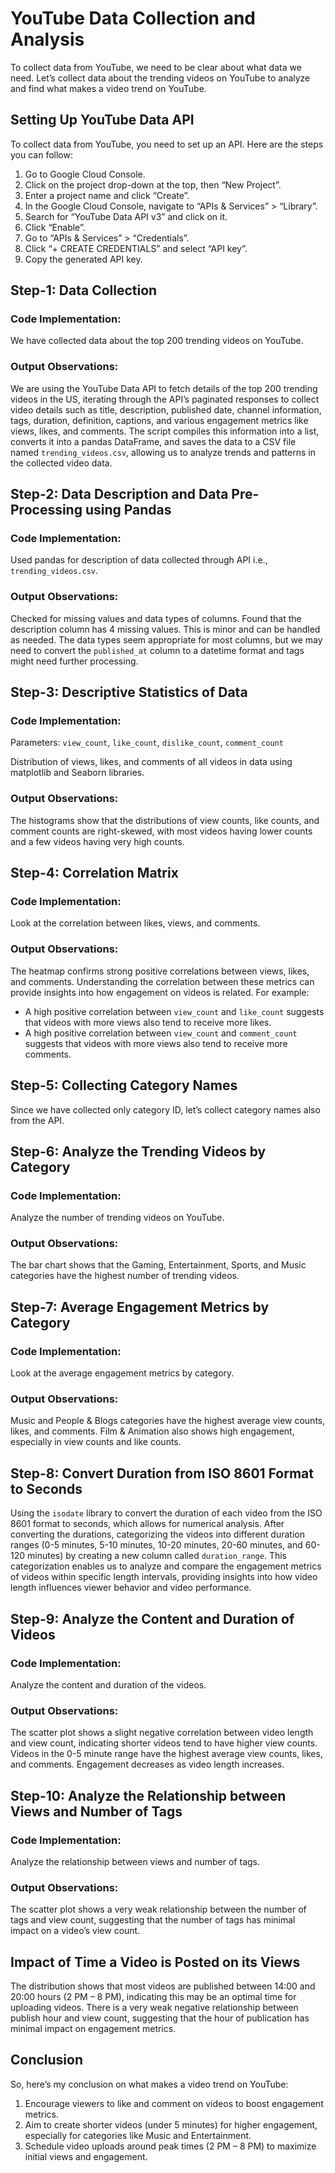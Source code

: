 # YouTube Data Collection and Analysis

To collect data from YouTube, we need to be clear about what data we need. Let’s collect data about the trending videos on YouTube to analyze and find what makes a video trend on YouTube.

## Setting Up YouTube Data API

To collect data from YouTube, you need to set up an API. Here are the steps you can follow:

1. Go to Google Cloud Console.
2. Click on the project drop-down at the top, then “New Project”.
3. Enter a project name and click “Create”.
4. In the Google Cloud Console, navigate to “APIs & Services” > “Library”.
5. Search for “YouTube Data API v3” and click on it.
6. Click “Enable”.
7. Go to “APIs & Services” > “Credentials”.
8. Click “+ CREATE CREDENTIALS” and select “API key”.
9. Copy the generated API key.

## Step-1: Data Collection

### Code Implementation:

We have collected data about the top 200 trending videos on YouTube.

### Output Observations:

We are using the YouTube Data API to fetch details of the top 200 trending videos in the US, iterating through the API’s paginated responses to collect video details such as title, description, published date, channel information, tags, duration, definition, captions, and various engagement metrics like views, likes, and comments. The script compiles this information into a list, converts it into a pandas DataFrame, and saves the data to a CSV file named `trending_videos.csv`, allowing us to analyze trends and patterns in the collected video data.

## Step-2: Data Description and Data Pre-Processing using Pandas

### Code Implementation:

Used pandas for description of data collected through API i.e., `trending_videos.csv`.

### Output Observations:

Checked for missing values and data types of columns. Found that the description column has 4 missing values. This is minor and can be handled as needed. The data types seem appropriate for most columns, but we may need to convert the `published_at` column to a datetime format and tags might need further processing.

## Step-3: Descriptive Statistics of Data

### Code Implementation:

Parameters: `view_count`, `like_count`, `dislike_count`, `comment_count`

Distribution of views, likes, and comments of all videos in data using matplotlib and Seaborn libraries.

### Output Observations:

The histograms show that the distributions of view counts, like counts, and comment counts are right-skewed, with most videos having lower counts and a few videos having very high counts.

## Step-4: Correlation Matrix

### Code Implementation:

Look at the correlation between likes, views, and comments.

### Output Observations:

The heatmap confirms strong positive correlations between views, likes, and comments. Understanding the correlation between these metrics can provide insights into how engagement on videos is related. For example:
- A high positive correlation between `view_count` and `like_count` suggests that videos with more views also tend to receive more likes.
- A high positive correlation between `view_count` and `comment_count` suggests that videos with more views also tend to receive more comments.

## Step-5: Collecting Category Names

Since we have collected only category ID, let’s collect category names also from the API.

## Step-6: Analyze the Trending Videos by Category

### Code Implementation:

Analyze the number of trending videos on YouTube.

### Output Observations:

The bar chart shows that the Gaming, Entertainment, Sports, and Music categories have the highest number of trending videos.

## Step-7: Average Engagement Metrics by Category

### Code Implementation:

Look at the average engagement metrics by category.

### Output Observations:

Music and People & Blogs categories have the highest average view counts, likes, and comments. Film & Animation also shows high engagement, especially in view counts and like counts.

## Step-8: Convert Duration from ISO 8601 Format to Seconds

Using the `isodate` library to convert the duration of each video from the ISO 8601 format to seconds, which allows for numerical analysis. After converting the durations, categorizing the videos into different duration ranges (0-5 minutes, 5-10 minutes, 10-20 minutes, 20-60 minutes, and 60-120 minutes) by creating a new column called `duration_range`. This categorization enables us to analyze and compare the engagement metrics of videos within specific length intervals, providing insights into how video length influences viewer behavior and video performance.

## Step-9: Analyze the Content and Duration of Videos

### Code Implementation:

Analyze the content and duration of the videos.

### Output Observations:

The scatter plot shows a slight negative correlation between video length and view count, indicating shorter videos tend to have higher view counts. Videos in the 0-5 minute range have the highest average view counts, likes, and comments. Engagement decreases as video length increases.

## Step-10: Analyze the Relationship between Views and Number of Tags

### Code Implementation:

Analyze the relationship between views and number of tags.

### Output Observations:

The scatter plot shows a very weak relationship between the number of tags and view count, suggesting that the number of tags has minimal impact on a video’s view count.

## Impact of Time a Video is Posted on its Views

The distribution shows that most videos are published between 14:00 and 20:00 hours (2 PM – 8 PM), indicating this may be an optimal time for uploading videos. There is a very weak negative relationship between publish hour and view count, suggesting that the hour of publication has minimal impact on engagement metrics.

## Conclusion

So, here’s my conclusion on what makes a video trend on YouTube:
1. Encourage viewers to like and comment on videos to boost engagement metrics.
2. Aim to create shorter videos (under 5 minutes) for higher engagement, especially for categories like Music and Entertainment.
3. Schedule video uploads around peak times (2 PM – 8 PM) to maximize initial views and engagement.
